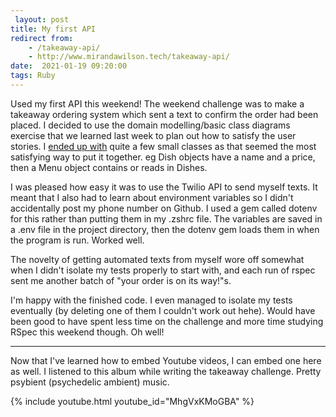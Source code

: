 ```yaml
---
 layout: post
title: My first API
redirect from:
    - /takeaway-api/
    - http://www.mirandawilson.tech/takeaway-api/
date:  2021-01-19 09:20:00
tags: Ruby
---
```

Used my first API this weekend! The weekend challenge was to make a takeaway ordering system which sent a text to confirm the order had been placed. I decided to use the domain modelling/basic class diagrams exercise that we learned last week to plan out how to satisfy the user stories. I [ended up with](https://github.com/mscwilson/takeaway-challenge) quite a few small classes as that seemed the most satisfying way to put it together. eg Dish objects have a name and a price, then a Menu object contains or reads in Dishes.

I was pleased how easy it was to use the Twilio API to send myself texts. It meant that I also had to learn about environment variables so I didn't accidentally post my phone number on Github. I used a gem called dotenv for this rather than putting them in my .zshrc file. The variables are saved in a .env file in the project directory, then the dotenv gem loads them in when the program is run. Worked well.

The novelty of getting automated texts from myself wore off somewhat when I didn't isolate my tests properly to start with, and each run of rspec sent me another batch of "your order is on its way!"s.

I'm happy with the finished code. I even managed to isolate my tests eventually (by deleting one of them I couldn't work out hehe). Would have been good to have spent less time on the challenge and more time studying RSpec this weekend though. Oh well!  

***
Now that I've learned how to embed Youtube videos, I can embed one here as well. I listened to this album while writing the takeaway challenge. Pretty psybient (psychedelic ambient) music.

{% include youtube.html youtube_id="MhgVxKMoGBA" %}
